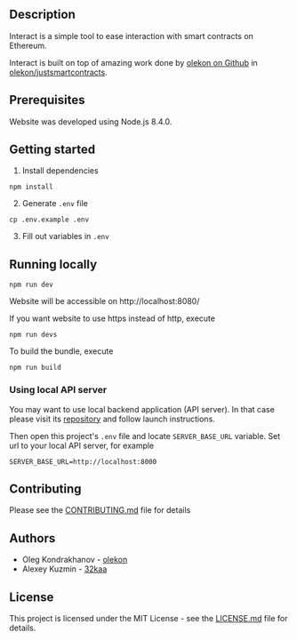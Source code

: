 ## Description

Interact is a simple tool to ease interaction with smart contracts on Ethereum.

Interact is built on top of amazing work done by [olekon on Github](https://github.com/olekon) in [olekon/justsmartcontracts](https://github.com/olekon/justsmartcontracts).

## Prerequisites

Website was developed using Node.js 8.4.0.

## Getting started

1. Install dependencies

```
npm install
```

2. Generate `.env` file

```
cp .env.example .env
```

3. Fill out variables in `.env`

## Running locally

```
npm run dev
```

Website will be accessible on http://localhost:8080/

If you want website to use https instead of http, execute

```
npm run devs
```

To build the bundle, execute

```
npm run build
```

### Using local API server

You may want to use local backend application (API server). In that case please visit its [repository](https://github.com/stoll/interact-api) and follow launch instructions. 

Then open this project's `.env` file and locate `SERVER_BASE_URL` variable. Set url to your local API server, for example

```
SERVER_BASE_URL=http://localhost:8000
```

## Contributing

Please see the [CONTRIBUTING.md](./CONTRIBUTING.md) file for details

## Authors

* Oleg Kondrakhanov - [olekon](https://github.com/olekon)
* Alexey Kuzmin - [32kaa](https://github.com/32kaa)

## License

This project is licensed under the MIT License - see the [LICENSE.md](./LICENSE.md) file for details.
